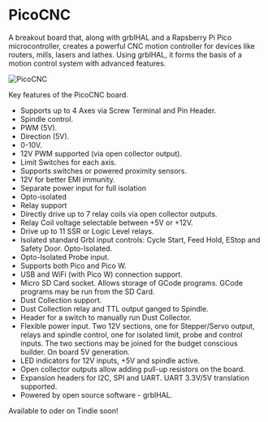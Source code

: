 # PicoCNC

A breakout board that, along with grblHAL and a Rapsberry Pi Pico microcontroller, creates a powerful CNC motion controller for devices like routers, mills, lasers and lathes.  Using grblHAL, it forms the basis of a motion control system with advanced features.


![PicoCNC](https://github.com/phil-barrett/PicoCNC/blob/main/PicoCNC.jpg "PicoCNC")

Key features of the PicoCNC board.
* Supports up to 4 Axes via Screw Terminal and Pin Header.
* Spindle control.
* PWM (5V).
* Direction (5V).
* 0-10V.
* 12V PWM supported (via open collector output).
* Limit Switches for each axis.
* Supports switches or powered proximity sensors.​
* 12V for better EMI immunity.
* Separate power input for full isolation
* Opto-isolated
* Relay support
* Directly drive up to 7 relay coils via open collector outputs.​
* Relay Coil voltage selectable between +5V or +12V.
* Drive up to 11 SSR or Logic Level relays.
* Isolated standard Grbl input controls: Cycle Start, Feed Hold, EStop and Safety Door.​ Opto-Isolated.
* Opto-Isolated Probe input.
* Supports both Pico and Pico W.
* USB and WiFi (with Pico W) connection support.
* Micro SD Card socket.  Allows storage of GCode programs.  GCode programs may be run from the SD Card.
* Dust Collection support.
* Dust Collection relay and TTL output ganged to Spindle. 
* Header for a switch to manually run Dust Collector.
* Flexible power input.  Two 12V sections, one for Stepper/Servo output, relays and spindle control, one for isolated limit, probe and control inputs. The two sections may be joined for the budget conscious builder. On board 5V generation.​
* LED indicators for 12V inputs, +5V​​ and spindle active.
* Open collector outputs allow adding pull-up resistors on the board.
* Expansion headers for I2C, SPI and UART.  UART 3.3V/5V translation supported.
* Powered by open source software - grblHAL.

Available to oder on Tindie soon!

